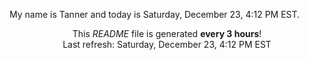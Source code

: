 My name is Tanner and today is Saturday, December 23, 4:12 PM EST.

<p align="center">This <i>README</i> file is generated <b>every 3 hours</b>!</br>Last refresh: Saturday, December 23, 4:12 PM EST<br /></p>
